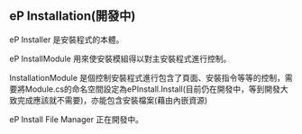 eP Installation(開發中)
---------
eP Installer 是安裝程式的本體。

eP InstallModule 用來使安裝模組得以對主安裝程式進行控制。

InstallationModule 是個控制安裝程式進行包含了頁面、安裝指令等等的控制，需要將Module.cs的命名空間設定為ePInstall.Install(目前仍在開發中，等到開發大致完成應該就不需要)，亦能包含安裝檔案(藉由內嵌資源)

eP Install File Manager 正在開發中。




